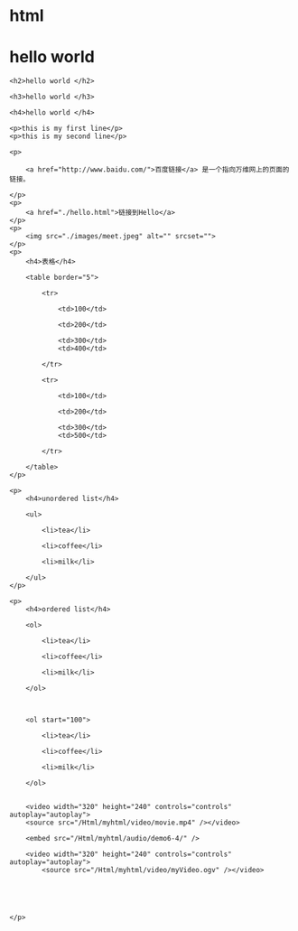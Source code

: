 # html
<!DOCTYPE html>
<html lang="en">
<head>
    <meta charset="UTF-8">
    <meta name="viewport" content="width=device-width, initial-scale=1.0">
    <meta http-equiv="X-UA-Compatible" content="ie=edge">
    <title>html Element</title>
</head>
<body>
    <h1>hello world </h1>

    <h2>hello world </h2>

    <h3>hello world </h3>

    <h4>hello world </h4>

    <p>this is my first line</p>
    <p>this is my second line</p>

    <p>

        <a href="http://www.baidu.com/">百度链接</a> 是一个指向万维网上的页面的链接。

    </p>
    <p>
        <a href="./hello.html">链接到Hello</a>
    </p>
    <p>
        <img src="./images/meet.jpeg" alt="" srcset="">
    </p>
    <p>
        <h4>表格</h4>

        <table border="5">
    
            <tr>
    
                <td>100</td>
    
                <td>200</td>
    
                <td>300</td>
                <td>400</td>
    
            </tr>
    
            <tr>
    
                <td>100</td>
    
                <td>200</td>
    
                <td>300</td>
                <td>500</td>
    
            </tr>
    
        </table>
    </p>

    <p>
        <h4>unordered list</h4>

        <ul>
    
            <li>tea</li>
    
            <li>coffee</li>
    
            <li>milk</li>
    
        </ul>
    </p>

    <p>
        <h4>ordered list</h4>

        <ol>
    
            <li>tea</li>
    
            <li>coffee</li>
    
            <li>milk</li>
    
        </ol>
    
    
    
        <ol start="100">
    
            <li>tea</li>
    
            <li>coffee</li>
    
            <li>milk</li>
    
        </ol>


        <video width="320" height="240" controls="controls" autoplay="autoplay">
        <source src="/Html/myhtml/video/movie.mp4" /></video>
            
        <embed src="/Html/myhtml/audio/demo6-4/" />
        
        <video width="320" height="240" controls="controls" autoplay="autoplay">
            <source src="/Html/myhtml/video/myVideo.ogv" /></video>

    
    
    
    
    </p>
</body>
</html>
